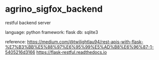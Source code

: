 # agrino_sigfox_backend

restful backend server

language: python
framework: flask
db: sqlite3



reference:
https://medium.com/@twilightlau94/rest-apis-with-flask-%E7%B3%BB%E5%88%97%E6%95%99%E5%AD%B8%E6%96%87-1-5405216d3166
https://flask-restful.readthedocs.io

